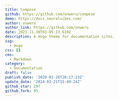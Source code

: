 ```yaml
---
title: Compose
github: https://github.com/onweru/compose
demo: https://docs.neuralvibes.com/
author: onweru
author_link: https://github.com/onweru
date: 2023-11-30T03:05:23.610Z
description: A Hugo theme for documentation sites.
ssg:
  - Hugo
css: []
cms:
  - Markdown
category:
  - Documentation
draft: false
publish_date: '2020-01-28T20:17:23Z'
update_date: '2024-03-21T15:49:24Z'
github_star: 297
github_fork: 95
---
```

